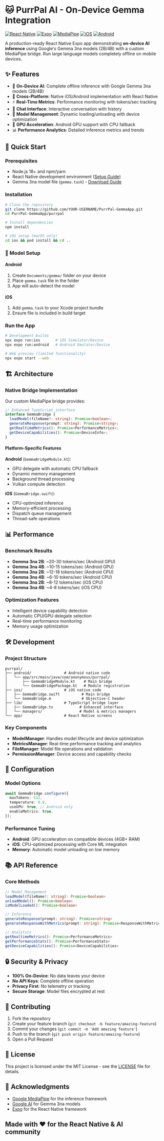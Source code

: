 # 🐱 PurrPal AI - On-Device Gemma Integration

[![React Native](https://img.shields.io/badge/React%20Native-0.79.5-blue.svg)](https://reactnative.dev/)
[![Expo](https://img.shields.io/badge/Expo-53.0.16-black.svg)](https://expo.dev/)
[![MediaPipe](https://img.shields.io/badge/MediaPipe-0.10.11-orange.svg)](https://mediapipe.dev/)
[![iOS](https://img.shields.io/badge/iOS-15.1+-lightgrey.svg)](https://developer.apple.com/ios/)
[![Android](https://img.shields.io/badge/Android-API%2021+-green.svg)](https://developer.android.com/)

A production-ready React Native Expo app demonstrating **on-device AI inference** using Google's Gemma 3na models (2B/4B) with a custom MediaPipe bridge. Run large language models completely offline on mobile devices.

## ✨ Features

- 🧠 **On-Device AI**: Complete offline inference with Google Gemma 3na models (2B/4B)
- 📱 **Cross-Platform**: Native iOS/Android implementation with React Native
- ⚡ **Real-Time Metrics**: Performance monitoring with tokens/sec tracking
- 💬 **Chat Interface**: Interactive conversation with history
- 🔧 **Model Management**: Dynamic loading/unloading with device optimization
- 🎯 **GPU Acceleration**: Android GPU support with CPU fallback
- 📊 **Performance Analytics**: Detailed inference metrics and trends

## 🚀 Quick Start

### Prerequisites

- Node.js 18+ and npm/yarn
- React Native development environment ([Setup Guide](https://reactnative.dev/docs/environment-setup))
- Gemma 3na model file (`gemma.task`) - [Download Guide](#-model-setup)

### Installation

```bash
# Clone the repository  
git clone https://github.com/YOUR-USERNAME/PurrPal-GemmaApp.git
cd PurrPal-GemmaApp/purrpal

# Install dependencies
npm install

# iOS setup (macOS only)
cd ios && pod install && cd ..
```

### 📱 Model Setup

#### Android

1. Create `Documents/gemma/` folder on your device
2. Place `gemma.task` file in the folder
3. App will auto-detect the model

#### iOS

1. Add `gemma.task` to your Xcode project bundle
2. Ensure file is included in build target

### Run the App

```bash
# Development builds
npx expo run:ios       # iOS Simulator/Device
npx expo run:android   # Android Emulator/Device

# Web preview (limited functionality)
npx expo start --web
```

## 🏗️ Architecture

### Native Bridge Implementation

Our custom MediaPipe bridge provides:

```typescript
// Enhanced TypeScript interface
interface GemmaBridge {
  loadModel(fileName?: string): Promise<boolean>;
  generateResponse(prompt: string): Promise<string>;
  getRealtimeMetrics(): Promise<PerformanceMetrics>;
  getDeviceCapabilities(): Promise<DeviceInfo>;
}
```

#### Platform-Specific Features

**Android** (`GemmaBridgeModule.kt`):

- GPU delegate with automatic CPU fallback
- Dynamic memory management
- Background thread processing
- Vulkan compute detection

**iOS** (`GemmaBridge.swift`):

- CPU-optimized inference
- Memory-efficient processing
- Dispatch queue management
- Thread-safe operations

## 📊 Performance

### Benchmark Results

- **Gemma 3na 2B**: ~20-30 tokens/sec (Android GPU)
- **Gemma 3na 4B**: ~10-15 tokens/sec (Android GPU)
- **Gemma 3na 2B**: ~12-18 tokens/sec (Android CPU)
- **Gemma 3na 4B**: ~6-10 tokens/sec (Android CPU)
- **Gemma 3na 2B**: ~8-12 tokens/sec (iOS CPU)
- **Gemma 3na 4B**: ~4-8 tokens/sec (iOS CPU)

### Optimization Features

- Intelligent device capability detection
- Automatic CPU/GPU delegate selection
- Real-time performance monitoring
- Memory usage optimization

## 🛠️ Development

### Project Structure

```text
purrpal/
├── android/               # Android native code
│   └── app/src/main/java/com/anonymous/purrpal/
│       ├── GemmaBridgeModule.kt    # Main bridge
│       └── GemmaBridgePackage.kt   # Module registration
├── ios/                   # iOS native code
│   ├── GemmaBridge.swift          # Main bridge
│   └── GemmaBridge.m              # Objective-C header
├── lib/                   # TypeScript bridge layer
│   ├── GemmaBridge.ts            # Enhanced interface
│   └── managers/                 # Model & metrics managers
└── app/                   # React Native screens
```

### Key Components

- **ModelManager**: Handles model lifecycle and device optimization
- **MetricsManager**: Real-time performance tracking and analytics
- **FileManager**: Model file operations and validation
- **PermissionManager**: Device access and capability checks

## 🔧 Configuration

### Model Options

```typescript
await GemmaBridge.configure({
  maxTokens: 512,
  temperature: 0.8,
  useGPU: true, // Android only
  enableMetrics: true,
});
```

### Performance Tuning

- **Android**: GPU acceleration on compatible devices (4GB+ RAM)
- **iOS**: CPU-optimized processing with Core ML integration
- **Memory**: Automatic model unloading on low memory

## 📚 API Reference

### Core Methods

```typescript
// Model Management
loadModel(fileName?: string): Promise<boolean>
unloadModel(): Promise<boolean>
isModelLoaded(): Promise<boolean>

// Inference
generateResponse(prompt: string): Promise<string>
generateResponseWithMetrics(prompt: string): Promise<ResponseWithMetrics>

// Analytics
getRealtimeMetrics(): Promise<PerformanceMetrics>
getPerformanceStats(): Promise<PerformanceStats>
getDeviceCapabilities(): Promise<DeviceCapabilities>
```

## 🔒 Security & Privacy

- **100% On-Device**: No data leaves your device
- **No API Keys**: Complete offline operation
- **Privacy First**: No telemetry or tracking
- **Secure Storage**: Model files encrypted at rest

## 🤝 Contributing

1. Fork the repository
2. Create your feature branch (`git checkout -b feature/amazing-feature`)
3. Commit your changes (`git commit -m 'Add amazing feature'`)
4. Push to the branch (`git push origin feature/amazing-feature`)
5. Open a Pull Request

## 📄 License

This project is licensed under the MIT License - see the [LICENSE](LICENSE) file for details.

## 🙏 Acknowledgments

- [Google MediaPipe](https://mediapipe.dev/) for the inference framework
- [Google AI](https://ai.google.dev/) for Gemma 3na models
- [Expo](https://expo.dev/) for the React Native framework

## Made with ❤️ for the React Native & AI community

